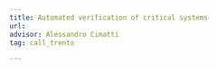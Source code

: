 ```yaml
---
title: Automated verification of critical systems       
url:
advisor: Alessandro Cimatti 
tag: call_trento

---
```

